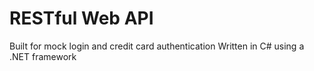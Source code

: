 # RESTful Web API
Built for mock login and credit card authentication
Written in C# using a .NET framework
